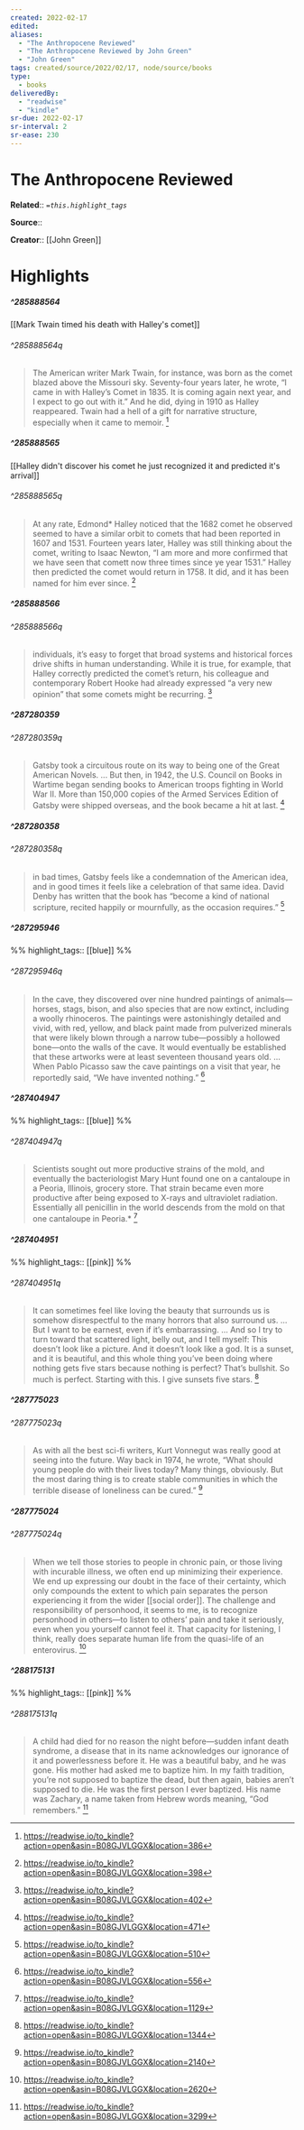 ```yaml
---
created: 2022-02-17
edited:
aliases:
  - "The Anthropocene Reviewed"
  - "The Anthropocene Reviewed by John Green"
  - "John Green"
tags: created/source/2022/02/17, node/source/books
type: 
  - books
deliveredBy: 
  - "readwise"
  - "kindle"
sr-due: 2022-02-17
sr-interval: 2
sr-ease: 230
---
```

# The Anthropocene Reviewed

**Related**:: 
*`=this.highlight_tags`*

**Source**:: 

**Creator**:: [[John Green]]

# Highlights
##### ^285888564

[[Mark Twain timed his death with Halley's comet]]  


###### ^285888564q

> The American writer Mark Twain, for instance, was born as the comet blazed above the Missouri sky. Seventy-four years later, he wrote, “I came in with Halley’s Comet in 1835. It is coming again next year, and I expect to go out with it.” And he did, dying in 1910 as Halley reappeared. Twain had a hell of a gift for narrative structure, especially when it came to memoir. 
  [^285888564]

[^285888564]: https://readwise.io/to_kindle?action=open&asin=B08GJVLGGX&location=386

##### ^285888565

[[Halley didn't discover his comet he just recognized it and predicted it's arrival]]  


###### ^285888565q

> At any rate, Edmond* Halley noticed that the 1682 comet he observed seemed to have a similar orbit to comets that had been reported in 1607 and 1531. Fourteen years later, Halley was still thinking about the comet, writing to Isaac Newton, “I am more and more confirmed that we have seen that comett now three times since ye year 1531.” Halley then predicted the comet would return in 1758. It did, and it has been named for him ever since. 
  [^285888565]

[^285888565]: https://readwise.io/to_kindle?action=open&asin=B08GJVLGGX&location=398

##### ^285888566

  


###### ^285888566q

> individuals, it’s easy to forget that broad systems and historical forces drive shifts in human understanding. While it is true, for example, that Halley correctly predicted the comet’s return, his colleague and contemporary Robert Hooke had already expressed “a very new opinion” that some comets might be recurring. 
  [^285888566]

[^285888566]: https://readwise.io/to_kindle?action=open&asin=B08GJVLGGX&location=402

##### ^287280359

  


###### ^287280359q

> Gatsby took a circuitous route on its way to being one of the Great American Novels. ... But then, in 1942, the U.S. Council on Books in Wartime began sending books to American troops fighting in World War II. More than 150,000 copies of the Armed Services Edition of Gatsby were shipped overseas, and the book became a hit at last. 
  [^287280359]

[^287280359]: https://readwise.io/to_kindle?action=open&asin=B08GJVLGGX&location=471

##### ^287280358

  


###### ^287280358q

> in bad times, Gatsby feels like a condemnation of the American idea, and in good times it feels like a celebration of that same idea. David Denby has written that the book has “become a kind of national scripture, recited happily or mournfully, as the occasion requires.” 
  [^287280358]

[^287280358]: https://readwise.io/to_kindle?action=open&asin=B08GJVLGGX&location=510

##### ^287295946

  
%%
highlight_tags:: [[blue]]
%%

###### ^287295946q

> In the cave, they discovered over nine hundred paintings of animals—horses, stags, bison, and also species that are now extinct, including a woolly rhinoceros. The paintings were astonishingly detailed and vivid, with red, yellow, and black paint made from pulverized minerals that were likely blown through a narrow tube—possibly a hollowed bone—onto the walls of the cave. It would eventually be established that these artworks were at least seventeen thousand years old. ... When Pablo Picasso saw the cave paintings on a visit that year, he reportedly said, “We have invented nothing.” 
  [^287295946]

[^287295946]: https://readwise.io/to_kindle?action=open&asin=B08GJVLGGX&location=556

##### ^287404947

  
%%
highlight_tags:: [[blue]]
%%

###### ^287404947q

> Scientists sought out more productive strains of the mold, and eventually the bacteriologist Mary Hunt found one on a cantaloupe in a Peoria, Illinois, grocery store. That strain became even more productive after being exposed to X-rays and ultraviolet radiation. Essentially all penicillin in the world descends from the mold on that one cantaloupe in Peoria.* 
  [^287404947]

[^287404947]: https://readwise.io/to_kindle?action=open&asin=B08GJVLGGX&location=1129

##### ^287404951

  
%%
highlight_tags:: [[pink]]
%%

###### ^287404951q

> It can sometimes feel like loving the beauty that surrounds us is somehow disrespectful to the many horrors that also surround us. ... But I want to be earnest, even if it’s embarrassing. ... And so I try to turn toward that scattered light, belly out, and I tell myself: This doesn’t look like a picture. And it doesn’t look like a god. It is a sunset, and it is beautiful, and this whole thing you’ve been doing where nothing gets five stars because nothing is perfect? That’s bullshit. So much is perfect. Starting with this. I give sunsets five stars. 
  [^287404951]

[^287404951]: https://readwise.io/to_kindle?action=open&asin=B08GJVLGGX&location=1344

##### ^287775023

  


###### ^287775023q

> As with all the best sci-fi writers, Kurt Vonnegut was really good at seeing into the future. Way back in 1974, he wrote, “What should young people do with their lives today? Many things, obviously. But the most daring thing is to create stable communities in which the terrible disease of loneliness can be cured.” 
  [^287775023]

[^287775023]: https://readwise.io/to_kindle?action=open&asin=B08GJVLGGX&location=2140

##### ^287775024

  


###### ^287775024q

> When we tell those stories to people in chronic pain, or those living with incurable illness, we often end up minimizing their experience. We end up expressing our doubt in the face of their certainty, which only compounds the extent to which pain separates the person experiencing it from the wider [[social order]]. The challenge and responsibility of personhood, it seems to me, is to recognize personhood in others—to listen to others’ pain and take it seriously, even when you yourself cannot feel it. That capacity for listening, I think, really does separate human life from the quasi-life of an enterovirus. 
  [^287775024]

[^287775024]: https://readwise.io/to_kindle?action=open&asin=B08GJVLGGX&location=2620

##### ^288175131

  
%%
highlight_tags:: [[pink]]
%%

###### ^288175131q

> A child had died for no reason the night before—sudden infant death syndrome, a disease that in its name acknowledges our ignorance of it and powerlessness before it. He was a beautiful baby, and he was gone. His mother had asked me to baptize him. In my faith tradition, you’re not supposed to baptize the dead, but then again, babies aren’t supposed to die. He was the first person I ever baptized. His name was Zachary, a name taken from Hebrew words meaning, “God remembers.” 
  [^288175131]

[^288175131]: https://readwise.io/to_kindle?action=open&asin=B08GJVLGGX&location=3299

